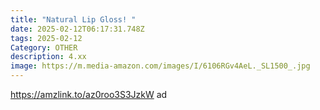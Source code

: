 ```yaml
---
title: "Natural Lip Gloss! "
date: 2025-02-12T06:17:31.748Z
tags: 2025-02-12
Category: OTHER
description: 4.xx
image: https://m.media-amazon.com/images/I/6106RGv4AeL._SL1500_.jpg
---
```

https://amzlink.to/az0roo3S3JzkW   ad